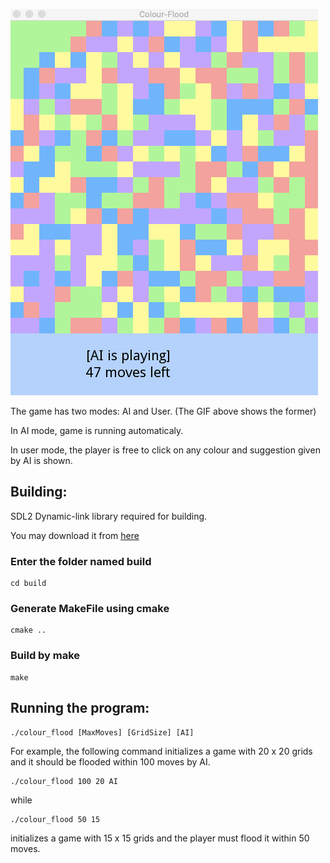![demo](demo/demo.gif)


The game has two modes: AI and User. (The GIF above shows the former)

In AI mode, game is running automaticaly. 

In user mode, the player is free to click on any colour and suggestion given by AI is shown.


## Building:

SDL2 Dynamic-link library required for building.

You may download it from [here](https://www.libsdl.org/download-2.0.php "SDL2")


### Enter the folder named build

 
	cd build


### Generate MakeFile using cmake


	cmake ..


### Build by make

	make



## Running the program:

	./colour_flood [MaxMoves] [GridSize] [AI]
	
For example, 
the following command initializes a game with 20 x 20 grids and it should be flooded within 100 moves by AI.

	./colour_flood 100 20 AI
	
while

	./colour_flood 50 15	
	
initializes a game with 15 x 15 grids and the player must flood it within 50 moves.
	
	
